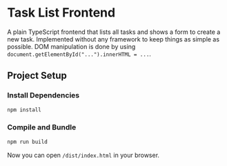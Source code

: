 # Task List Frontend

A plain TypeScript frontend that lists all tasks and shows a form to create a new task.
Implemented without any framework to keep things as simple as possible. DOM manipulation is done
by using `document.getElementById("...").innerHTML = ...`.


## Project Setup

### Install Dependencies
```sh
npm install
```

### Compile and Bundle

```sh
npm run build
```

Now you can open `/dist/index.html` in your browser.
